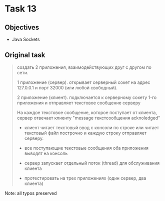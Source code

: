 # Task 13

## Objectives
* Java Sockets

## Original task
> создать 2 приложения, взаимодействующих друг с другом по сети.
> 
> 1 приложение (сервер). открывает серверный сокет на адрес 127.0.0.1 и порт 32000 
> (или любой свободный). 
> 
> 2 приложение (клиент). подключается к серверному сокету 1-го приложения и 
> отправляет текстовое сообщение серверу 
> 
> На каждое текстовое сообщение, которое поступает от клиента, сервер отвечает 
> клиенту "message текстсообщения acknoledged"
> 
> - клиент читает текстовый ввод с консоли по строке или читает текстовый файл 
> построчно и каждую строку отправляет серверу.
> 
> - все поступающие текстовые сообщения оба приложения выводят на консоль
> 
> - сервер запускает отдельный поток (thread) для обслуживания клиента
> 
> - протестировать на трех приложениях (один сервер, два клиента)

Note: all typos preserved
